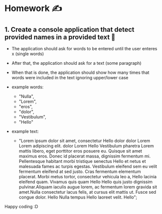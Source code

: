 # Homework ✍
## 1. Create a console application that detect provided names in a provided text 🔹
* The application should ask for words to be entered until the user enteres x (single words)
* After that, the application should ask for a text (some paragraph)
* When that is done, the application should show how many times that words were included in the text ignoring upper/lower case

* example words: 
    - "Nulla",
    - "Lorem",
    - "eros",
    - "dolor",
    - "Vestibulum",
    - "Hello"

* example text: 
    - "Lorem ipsum dolor sit amet, consectetur Hello dolor dolor  Lorem  Lorem  adipiscing elit. dolor Lorem Hello Vestibulum pharetra Lorem mattis libero, eget porttitor eros posuere eu. Quisque sit amet maximus eros. Donec id placerat massa, dignissim fermentum mi. Pellentesque habitant morbi tristique senectus  Hello et netus et malesuada fames ac turpis egestas. Vestibulum eleifend sem eu velit fermentum eleifend at sed justo. Cras fermentum elementum placerat. Morbi metus tortor, consectetur vehicula leo a, Hello lacinia eleifend quam. Vivamus quis quam Hello Hello quis justo dignissim pulvinar.Aliquam iaculis augue lorem, ac fermentum lorem gravida sit amet.Nulla consectetur lacus felis, at cursus elit mattis ut. Fusce sed congue dolor. Hello Nulla tempus  Hello laoreet velit. Hello";

Happy coding :D